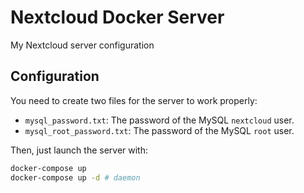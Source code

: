 # Nextcloud Docker Server

My Nextcloud server configuration

## Configuration

You need to create two files for the server to work properly:

- `mysql_password.txt`: The password of the MySQL `nextcloud` user.
- `mysql_root_password.txt`: The password of the MySQL `root` user.

Then, just launch the server with:

```sh
docker-compose up
docker-compose up -d # daemon
```
